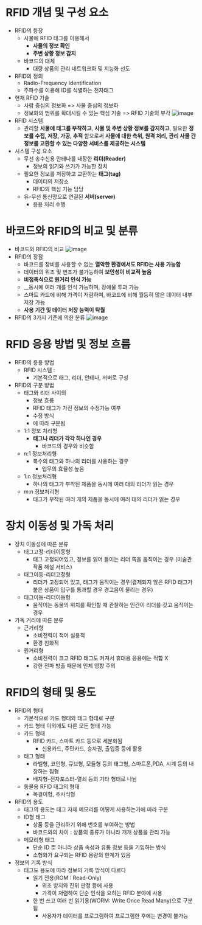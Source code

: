 # RFID 개념 및 구성 요소
- RFID의 등장
    - 사물에 RFID 태그를 이용해서
        - __사물의 정보 확인__
        - __주변 상황 정보 감지__
    - 바코드의 대체
        - 대량 상품의 관리 네트워크화 및 지능화 선도
- RFID의 정의
    - Radio-Frequency Identification
    - 주파수를 이용해 ID를 식별하는 전자태그
- 현재 RFID 기술
    - 사람 중심의 정보화 => 사물 중심의 정보화
    - 정보화의 범위를 확대시킬 수 있는 핵심 기술 => RFID 기술의 부각
![image](https://github.com/DJSon2/about-me/assets/124123956/3e727cb7-a444-46db-a12c-9dcb5bf858f6)
- RFID 시스템
    - 관리할 __사물에 태그를 부착하고__, __사물 밎 주변 상황 정보를 감지하고__, 필요한 __정보를 수집, 저장, 가공, 추적__ 함으로써 __사물에 대한 측위, 원격 처리, 관리 사물 간 정보를 교환할 수 있는 다양한 서비스를 제공하는 시스템__
- 시스템 구성 요소
    - 무선 송수신용 안테나를 내장한 __리더(Reader)__
        - 정보의 읽기와 쓰기가 가능한 장치
    - 필요한 정보를 저장하고 교환하는 __태그(tag)__
        - 데이터의 저장소
        - RFID의 핵심 기능 담당
    - 유-무선 통신망으로 연결된 __서버(server)__
        - 응용 처리 수행

# 바코드와 RFID의 비교 및 분류
- 바코드와 RFID의 비교
![image](https://github.com/DJSon2/about-me/assets/124123956/02013544-6054-4b16-ad99-d3e8bcfe0867)
- RFID의 장점
    - 바코드를 장비를 사용할 수 없는 __열악한 환경에서도 RFID는 사용 가능함__
    - 데이터의 위조 및 변조가 불가능하여 __보안성이 비교적 높음__
    - __비접촉식으로 원거리 인식 가능__
    - __동시에 여러 개를 인식 가능하며, 장애물 투과 가능
    - 스마트 카드에 비해 가격이 저렴하며, 바코드에 비해 월등히 많은 데이터 내부 저장 가능
    - __사용 기간 및 데이터 저장 능력이 탁월__
- RFID의 3가지 기준에 의한 분류
![image](https://github.com/DJSon2/about-me/assets/124123956/acac1a1d-e5ff-4a84-a862-a8cf14e27b22)

# RFID 응용 방법 및 정보 흐름
- RFID의 응용 방법
    - RFID 시스템 :
        - 기본적으로 태그, 리더, 안테나, 서버로 구성
- RFID의 구분 방법
    - 태그와 리더 사이의
        - 정보 흐름
        - RFID 태그가 가진 정보의 수정가능 여부
        - 수정 방식
        - 에 따라 구분됨
    - 1:1 정보 처리형
        - __태그나 리더가 각각 하나인 경우__
            - 바코드의 경우와 비슷함
    - n:1 정보처리형
        - 복수의 태그와 하나의 리더를 사용하는 경우
            - 업무의 효율성 높음
    - 1:n 정보처리형
        - 하나의 태그가 부착된 제품을 동시에 여러 대의 리더가 읽는 경우
    - m:n 정보처리형
        - 태그가 부착된 여러 개의 제품을 동시에 여러 대의 리더가 읽는 경우

# 장치 이동성 및 가독 처리
- 장치 이동성에 따른 분류
    - 태그고정-리더이동형
        - 태그 고정되어있고, 정보를 읽어 들이는 리더 쪽을 움직이는 경우 (미술관 작품 해설 서비스)
    - 태그이동-리더고정형
        - 리더가 고정되어 있고, 태그가 움직이는 경우(결제되지 않은 RFID 태그가 붙은 상품이 입구를 통과할 경우 경고음이 울리는 경우)
    - 태그이동-리더이동형
        - 움직이는 동물의 위치를 확인할 때 관찰하는 인간이 리더를 갖고 움직이는 경우
- 가독 거리에 따른 분류
    - 근거리형
        - 소비전력이 적어 실용적
        - 환경 친화적
    - 원거리형
        - 소비전력이 크고 RFID 태그도 커져서 휴대용 응용에는 적합 X
        - 강한 전파 방출 때문에 인체 영향 주의

# RFID의 형태 및 용도
- RFID의 형태
    - 기본적으로 카드 형태와 태그 형태로 구분
    - 카드 형태 이외에도 다른 모든 형태 가능
    - 카드 형태
        - RFID 카드, 스마트 카드 등으로 세분화됨
            - 신용카드, 주민카드, 승차권, 출입증 등에 활용
    - 태그 형태
        - 라벨형, 코인형, 큐브형, 모듈형 등의 태그형, 스마트폰,PDA, 시계 등의 내장하는 칩형
        - 배지형-전자포스터-열쇠 등의 기타 형태로 나뉨
    - 동물용 RFID 태그의 형태
        - 목걸이형, 주사식형
- RFID의 용도
    - 태그의 용도는 태그 자체 메모리를 어떻게 사용하는가에 따라 구분
    - ID형 태그
        - 상품 등을 관리하기 위해 번호를 부여하는 방법
        - 바코드와의 차이 : 상품의 종류가 아니라 개개 상품을 관리 가능
    - 메모리형 태그
        - 단순 ID 뿐 아니라 상품 속성과 유통 정보 등을 기입하는 방식
        - 소형화가 요구되는 RFID 용량의 한계가 있음
- 정보의 기록 방식
    - 태그도 용도에 따라 정보의 기록 방식이 다르다
        - 읽기 전용(ROM : Read-Only)
            - 위조 방지와 진위 판정 등에 사용
            - 가격이 저렴하여 단순 인식을 요하는 RFID 분야에 사용
        - 한 번 쓰고 여러 번 읽기용(WORM: Write Once Read Many)으로 구분됨
            - 사용자가 데이터를 프로그램하여 프로그램한 후에는 변경이 불가능